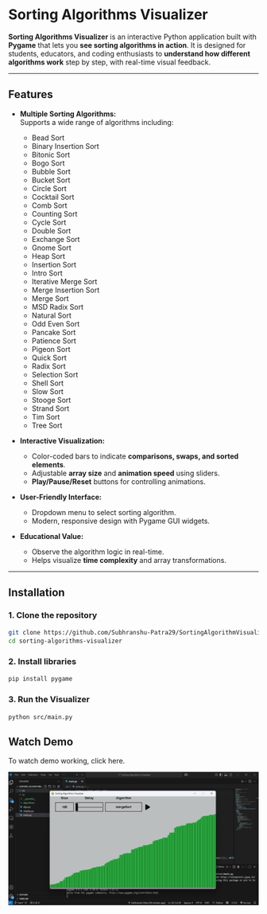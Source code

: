 # Sorting Algorithms Visualizer

**Sorting Algorithms Visualizer** is an interactive Python application built with **Pygame** that lets you **see sorting algorithms in action**. It is designed for students, educators, and coding enthusiasts to **understand how different algorithms work** step by step, with real-time visual feedback.

---

## Features

- **Multiple Sorting Algorithms:**  
  Supports a wide range of algorithms including:
  - Bead Sort
  - Binary Insertion Sort
  - Bitonic Sort
  - Bogo Sort
  - Bubble Sort
  - Bucket Sort
  - Circle Sort
  - Cocktail Sort
  - Comb Sort
  - Counting Sort
  - Cycle Sort
  - Double Sort
  - Exchange Sort
  - Gnome Sort
  - Heap Sort  
  - Insertion Sort
  - Intro Sort
  - Iterative Merge Sort
  - Merge Insertion Sort
  - Merge Sort
  - MSD Radix Sort
  - Natural Sort
  - Odd Even Sort
  - Pancake Sort
  - Patience Sort
  - Pigeon Sort 
  - Quick Sort
  - Radix Sort
  - Selection Sort
  - Shell Sort
  - Slow Sort
  - Stooge Sort
  - Strand Sort
  - Tim Sort
  - Tree Sort   

- **Interactive Visualization:**  
  - Color-coded bars to indicate **comparisons, swaps, and sorted elements**.  
  - Adjustable **array size** and **animation speed** using sliders.  
  - **Play/Pause/Reset** buttons for controlling animations.  

- **User-Friendly Interface:**  
  - Dropdown menu to select sorting algorithm.  
  - Modern, responsive design with Pygame GUI widgets.  

- **Educational Value:**  
  - Observe the algorithm logic in real-time.  
  - Helps visualize **time complexity** and array transformations.  

---

## Installation

### 1. Clone the repository

```bash
git clone https://github.com/Subhranshu-Patra29/SortingAlgorithmVisualizer.git
cd sorting-algorithms-visualizer
```

### 2. Install libraries 

```bash
pip install pygame
```

### 3. Run the Visualizer

```bash
python src/main.py
```

## Watch Demo

To watch demo working, click here. 

[![Watch the demo](res/thumbnail.png)](https://www.dropbox.com/scl/fi/d30w3fbn8cgxi49cka6ii/mergeSortRec.mp4?rlkey=ounqo2ju4oq3it4uc7g90828q&st=zixuyj9w&dl=0)
